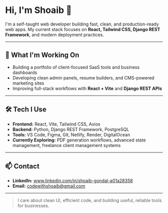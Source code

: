 # Hi, I'm Shoaib 👋

I'm a self-taught web developer building fast, clean, and production-ready web apps. My current stack focuses on **React, Tailwind CSS, Django REST Framework**, and modern deployment practices.

---

## 🚀 What I'm Working On

- Building a portfolio of client-focused SaaS tools and business dashboards  
- Developing clean admin panels, resume builders, and CMS-powered marketing sites  
- Improving full-stack workflows with **React + Vite** and **Django REST APIs**

---

## 🛠️ Tech I Use

- **Frontend:** React, Vite, Tailwind CSS, Axios  
- **Backend:** Python, Django REST Framework, PostgreSQL  
- **Tools:** VS Code, Figma, Git, Netlify, Render, DigitalOcean  
- **Currently Exploring:** PDF generation workflows, advanced state management, freelance client management systems

---

## 📫 Contact

- **LinkedIn:** www.linkedin.com/in/shoaib-gondal-a01a28358
- **Email:** codewithshoaib@gmail.com 

---

> I care about clean UI, efficient code, and building useful, reliable tools for businesses.
